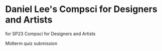 # Daniel Lee's Compsci for Designers and Artists
for SP23 Compsci for Designers and Artists

Midterm quiz submission

